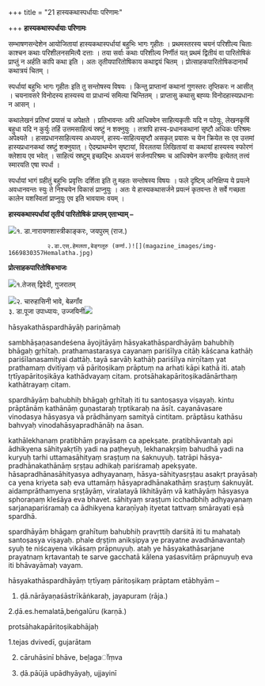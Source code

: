 +++
title = "21 हास्यकथास्पर्धायाः परिणामः"

+++
**हास्यकथास्पर्धायाः परिणामः**

सम्भाषणसन्देशेन आयोजितायां हास्यकथास्पर्धायां बहुभिः भागः गृहीतः । प्रथमस्तरस्य चयनं परिशील्य चिताः काश्चन कथाः परिशीलनसमित्यै दत्ताः । तया सर्वाः कथाः परिशील्य निर्णीतं यत् प्रथमं द्वितीयं वा पारितोषिकं प्राप्तुं न अर्हति कापि कथा इति । अतः तृतीयपारितोषिकाय कथाद्वयं चितम् । प्रोत्साहकपारितोषिकदानार्थं कथात्रयं चितम् ।

स्पर्धायां बहुभिः भागः गृहीतः इति तु सन्तोषस्य विषयः । किन्तु प्राप्तानां कथानां गुणस्तरः तृप्तिकरः न आसीत् । चयनावसरे विनोदस्य हास्यस्य वा प्राधान्यं समित्या चिन्तितम् । प्राप्तासु कथासु बह्व्यः विनोदहास्यप्रधानाः न आसन् ।

कथालेखनं प्रतिभां प्रयासं च अपेक्षते । प्रतिभावन्तः अपि आधिक्येन साहित्यकृतीः यदि न पठेयुः, लेखनकृषिं बहुधा यदि न कुर्युः तर्हि उत्तमसाहित्यं स्रष्टुं न शक्नुयुः । तत्रापि हास्य-प्रधानकथानां सृष्टौ अधिकः परिश्रमः अपेक्ष्यते । हासप्रधानसाहित्यस्य अध्ययनं, हास्य-साहित्यसृष्टौ असकृत् प्रयासः च येन क्रियेत सः एव उत्तमां हास्यप्रधानकथां स्रष्टुं
शक्नुयात् । ऐदम्प्राथम्येन सृष्टायां, विरलतया लिखितायां वा कथायां हास्यस्य स्फोरणं क्लेशाय एव भवेत् । साहित्यं स्रष्टुम् इच्छद्भिः अध्ययनं सर्जनपरिश्रमः च आधिक्येन करणीयः इत्येतत् तत्त्वं स्मारयति एषा स्पर्धा ।

स्पर्धायां भागं ग्रहीतुं बहुभिः प्रवृत्तिः दर्शिता इति तु महतः सन्तोषस्य विषयः । फले दृष्टिम् अनिक्षिप्य ये प्रयत्ने अवधानवन्तः स्युः ते निश्चयेन विकासं प्राप्नुयुः । अतः ये हास्यकथासर्जने प्रयत्नं कृतवन्तः ते सर्वे गच्छता कालेन यशस्वितां प्राप्नुयुः एव इति भावयामः वयम् ।

**हास्यकथास्पर्धायां तृतीयं पारितोषिकं प्राप्तम् एताभ्याम् –**

![](magazine_images/img-1669830308Kankar.JPG)१. डा.नारायणशास्त्रीकाङ्करः, जयपुरम् (राज.)                             
                                   
               २.डा.एस्.हेमलता,बेङ्गलूरु (कर्णा.)![](magazine_images/img-1669830357Hemalatha.jpg)







**प्रोत्साहकपारितोषिकभाजः**

![](magazine_images/img-1669830408tejas.jpg)१.तेजस् द्विवेदी, गुजरातम्   
                  
![](magazine_images/img-1669830442CharuBhave.jpg)२. चारुहासिनी भावे, बेळगॉंव                                 
       ३. डा.पूजा उपाध्यायः, उज्जयिनी![](magazine_images/img-1669830485Pooja(2).jpg)



hāsyakathāspardhāyāḥ pariṇāmaḥ

sambhāṣaṇasandeśena āyojitāyāṃ hāsyakathāspardhāyāṃ bahubhiḥ bhāgaḥ gṛhītaḥ. prathamastarasya cayanaṃ pariśīlya citāḥ kāścana kathāḥ pariśīlanasamityai dattāḥ. tayā sarvāḥ kathāḥ pariśīlya nirṇītaṃ yat prathamaṃ dvitīyaṃ vā pāritoṣikaṃ prāptuṃ na arhati kāpi kathā iti. ataḥ tṛtīyapāritoṣikāya kathādvayaṃ citam. protsāhakapāritoṣikadānārthaṃ kathātrayaṃ citam.

spardhāyāṃ bahubhiḥ bhāgaḥ gṛhītaḥ iti tu santoṣasya viṣayaḥ. kintu prāptānāṃ kathānāṃ guṇastaraḥ tṛptikaraḥ na āsīt. cayanāvasare vinodasya hāsyasya vā prādhānyaṃ samityā cintitam. prāptāsu kathāsu bahvyaḥ vinodahāsyapradhānāḥ na āsan.

kathālekhanaṃ pratibhāṃ prayāsaṃ ca apekṣate. pratibhāvantaḥ api ādhikyena sāhityakṛtīḥ yadi na paṭheyuḥ, lekhanakṛṣiṃ bahudhā yadi na kuryuḥ tarhi uttamasāhityaṃ sraṣṭuṃ na śaknuyuḥ. tatrāpi hāsya-pradhānakathānāṃ sṛṣṭau adhikaḥ pariśramaḥ apekṣyate. hāsapradhānasāhityasya adhyayanaṃ, hāsya-sāhityasṛṣṭau asakṛt prayāsaḥ ca yena kriyeta saḥ eva uttamāṃ hāsyapradhānakathāṃ sraṣṭuṃ śaknuyāt. aidamprāthamyena sṛṣṭāyāṃ, viralatayā likhitāyāṃ vā kathāyāṃ hāsyasya sphoraṇaṃ kleśāya eva bhavet. sāhityaṃ sraṣṭum icchadbhiḥ adhyayanaṃ sarjanapariśramaḥ ca ādhikyena karaṇīyaḥ ityetat tattvaṃ smārayati eṣā spardhā.

spardhāyāṃ bhāgaṃ grahītuṃ bahubhiḥ pravṛttiḥ darśitā iti tu mahataḥ santoṣasya viṣayaḥ. phale dṛṣṭim anikṣipya ye prayatne avadhānavantaḥ syuḥ te niścayena vikāsaṃ prāpnuyuḥ. ataḥ ye hāsyakathāsarjane prayatnaṃ kṛtavantaḥ te sarve gacchatā kālena yaśasvitāṃ prāpnuyuḥ eva iti bhāvayāmaḥ vayam.

hāsyakathāspardhāyāṃ tṛtīyaṃ pāritoṣikaṃ prāptam etābhyām –

1. ḍā.nārāyaṇaśāstrīkāṅkaraḥ, jayapuram (rāja.)

2.ḍā.es.hemalatā,beṅgalūru (karṇā.)



protsāhakapāritoṣikabhājaḥ

1.tejas dvivedī, gujarātam

2. cāruhāsinī bhāve, beḻagaॉṃva

3. ḍā.pāūjā upādhyāyaḥ, ujjayinī
